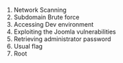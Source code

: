    1. Network Scanning
2. Subdomain Brute force
3. Accessing Dev environment
4. Exploiting the Joomla vulnerabilities
5. Retrieving administrator password
6. Usual flag
7. Root